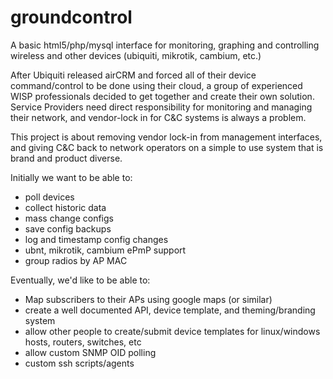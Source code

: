 groundcontrol
=============

A basic html5/php/mysql interface for monitoring, graphing and controlling wireless and other devices (ubiquiti, mikrotik, cambium, etc.)

After Ubiquiti released airCRM and forced all of their device command/control to be done using their cloud, a group of experienced WISP professionals decided to get together and create their own solution. Service Providers need direct responsibility for monitoring and managing their network, and vendor-lock in for C&C systems is always a problem.

This project is about removing vendor lock-in from management interfaces, and giving C&C back to network operators on a simple to use system that is brand and product diverse.

Initially we want to be able to:
* poll devices
* collect historic data
* mass change configs
* save config backups
* log and timestamp config changes
* ubnt, mikrotik, cambium ePmP support
* group radios by AP MAC

Eventually, we'd like to be able to:
* Map subscribers to their APs using google maps (or similar)
* create a well documented API, device template, and theming/branding system
* allow other people to create/submit device templates for linux/windows hosts, routers, switches, etc
* allow custom SNMP OID polling
* custom ssh scripts/agents
